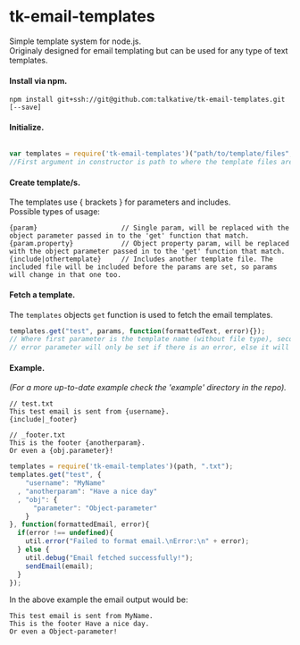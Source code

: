 # tk-email-templates
Simple template system for node.js.  
Originaly designed for email templating but can be used for any type of text templates.  
  
#### Install via npm.
    npm install git+ssh://git@github.com:talkative/tk-email-templates.git [--save]

#### Initialize.

```javascript

var templates = require('tk-email-templates')("path/to/template/files", ".txt");
//First argument in constructor is path to where the template files are stored, the second is the file type that the templates use.
```

#### Create template/s.
The templates use { brackets } for parameters and includes.  
Possible types of usage:  

    {param}                     // Single param, will be replaced with the object parameter passed in to the 'get' function that match.
    {param.property}            // Object property param, will be replaced with the object parameter passed in to the 'get' function that match.
    {include|othertemplate}     // Includes another template file. The included file will be included before the params are set, so params will change in that one too.


#### Fetch a template.
The `templates` objects `get` function is used to fetch the email templates.
```javascript
templates.get("test", params, function(formattedText, error){}); 
// Where first parameter is the template name (without file type), second is the parameter object and third is a callback function.
// error parameter will only be set if there is an error, else it will be undefined. in case of error, formatted email will be empty.
``` 

#### Example.
*(For a more up-to-date example check the 'example' directory in the repo).*
    
```
// test.txt
This test email is sent from {username}.
{include|_footer}
```

```
// _footer.txt
This is the footer {anotherparam}.
Or even a {obj.parameter}!
```

```javascript
templates = require('tk-email-templates')(path, ".txt");
templates.get("test", {
    "username": "MyName"
  , "anotherparam": "Have a nice day"
  , "obj": {
      "parameter": "Object-parameter"
    }
}, function(formattedEmail, error){
  if(error !== undefined){
    util.error("Failed to format email.\nError:\n" + error);
  } else {
    util.debug("Email fetched successfully!");
    sendEmail(email);
  }
});
```

In the above example the email output would be:  
  
```
This test email is sent from MyName.
This is the footer Have a nice day.
Or even a Object-parameter!
```
